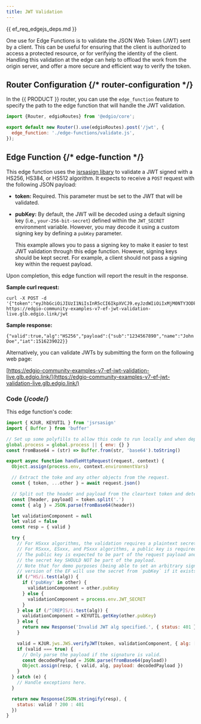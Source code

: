 ```yaml
---
title: JWT Validation
---
```


{{ ef_req_edgejs_deps.md }}

One use for Edge Functions is to validate the JSON Web Token (JWT) sent by a client. This can be useful for ensuring that the client is authorized to access a protected resource, or for verifying the identity of the client. Handling this validation at the edge can help to offload the work from the origin server, and offer a more secure and efficient way to verify the token.

<ExampleButtons
  title="JWT Validation"
  siteUrl="https://edgio-community-examples-v7-ef-jwt-validation-live.glb.edgio.link/"
  repoUrl="https://github.com/edgio-docs/v7-ef-jwt-validation"
/>

## Router Configuration {/* router-configuration */}

In the {{ PRODUCT }} router, you can use the `edge_function` feature to specify the path to the edge function that will handle the JWT validation. 

```js filename="routes.js"
import {Router, edgioRoutes} from '@edgio/core';

export default new Router().use(edgioRoutes).post('/jwt', {
  edge_function: './edge-functions/validate.js',
});
```

## Edge Function {/* edge-function */}

This edge function uses the [jsrsasign libary](https://github.com/kjur/jsrsasign) to validate a JWT signed with a HS256, HS384, or HS512 algorithm. It expects to receive a `POST` request with the following JSON payload:

-   **token:** Required. This parameter must be set to the JWT that will be validated. 
-   **pubKey:** By default, the JWT will be decoded using a default signing key (i.e., `your-256-bit-secret`) defined within the `JWT_SECRET` environment variable. However, you may decode it using a custom signing key by defining a `pubKey` parameter. 

    <Important>

    This example allows you to pass a signing key to make it easier to test JWT validation through this edge function. However, signing keys should be kept secret. For example, a client should not pass a signing key within the request payload.

    </Important>

Upon completion, this edge function will report the result in the response.

**Sample curl request:**

```
curl -X POST -d '{"token":"eyJhbGciOiJIUzI1NiIsInR5cCI6IkpXVCJ9.eyJzdWIiOiIxMjM0NTY3ODkwIiwibmFtZSI6IkpvaG4gRG9lIiwiaWF0IjoxNTE2MjM5MDIyfQ.SflKxwRJSMeKKF2QT4fwpMeJf36POk6yJV_adQssw5c"}' https://edgio-community-examples-v7-ef-jwt-validation-live.glb.edgio.link/jwt
```

**Sample response:**

`{"valid":true,"alg":"HS256","payload":{"sub":"1234567890","name":"John Doe","iat":1516239022}}`

Alternatively, you can validate JWTs by submitting the form on the following web page:

[https://edgio-community-examples-v7-ef-jwt-validation-live.glb.edgio.link/](https://edgio-community-examples-v7-ef-jwt-validation-live.glb.edgio.link/)

### Code {/*code*/}

This edge function's code:

```js filename="edge-functions/validate.js"
import { KJUR, KEYUTIL } from 'jsrsasign'
import { Buffer } from 'buffer'

// Set up some polyfills to allow this code to run locally and when deployed:
global.process = global.process || { env: {} }
const fromBase64 = (str) => Buffer.from(str, 'base64').toString()

export async function handleHttpRequest(request, context) {
  Object.assign(process.env, context.environmentVars)

  // Extract the toke and any other objects from the request.
  const { token, ...other } = await request.json()

  // Split out the header and payload from the cleartext token and determine the right algorithm to use.
  const [header, payload] = token.split('.')
  const { alg } = JSON.parse(fromBase64(header))

  let validationComponent = null
  let valid = false
  const resp = { valid }

  try {
    // For HSxxx algorithms, the validation requires a plaintext secret key.
    // For RSxxx, ESxxx, and PSxxx algorithms, a public key is required instead.
    // The public key is expected to be part of the request payload and be named pubKey;
    // the secret key SHOULD NOT be part of the payload.
    // Note that for demo purposes (being able to set an arbitrary signing key) this
    // version of the EF will use the secret from `pubKey` if it exists.
    if (/^HS/i.test(alg)) {
      if ('pubKey' in other) {
        validationComponent = other.pubKey
      } else {
        validationComponent = process.env.JWT_SECRET
      }
    } else if (/^[REP]S/i.test(alg)) {
      validationComponent = KEYUTIL.getKey(other.pubKey)
    } else {
      return new Response('Invalid JWT alg specified.', { status: 401 })
    }

    valid = KJUR.jws.JWS.verifyJWT(token, validationComponent, { alg: [alg] })
    if (valid === true) {
      // Only parse the payload if the signature is valid.
      const decodedPayload = JSON.parse(fromBase64(payload))
      Object.assign(resp, { valid, alg, payload: decodedPayload })
    }
  } catch (e) {
    // Handle exceptions here.
  }

  return new Response(JSON.stringify(resp), {
    status: valid ? 200 : 401
  })
}
```